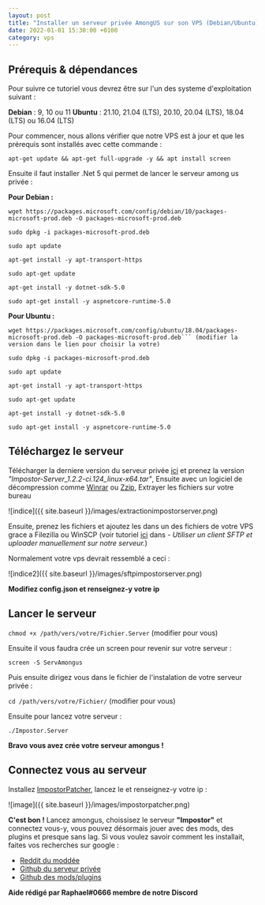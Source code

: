 ```yaml
---
layout: post
title: "Installer un serveur privée AmongUS sur son VPS (Debian/Ubuntu)"
date: 2022-01-01 15:30:00 +0100
category: vps
---
```


## Prérequis & dépendances 

Pour suivre ce tutoriel vous devrez être sur l'un des systeme d'exploitation suivant : 

**Debian** : 9, 10 ou 11
**Ubuntu** :  21.10, 21.04 (LTS), 20.10,   20.04 (LTS),  18.04 (LTS) ou 16.04 (LTS)

Pour commencer, nous allons vérifier que notre VPS est à jour et que les prérequis sont installés avec cette commande : 

 ``apt-get update && apt-get full-upgrade -y && apt install screen``

Ensuite il faut installer .Net 5 qui permet de lancer le serveur among us privée :

**Pour Debian :**

```
wget https://packages.microsoft.com/config/debian/10/packages-microsoft-prod.deb -O packages-microsoft-prod.deb

sudo dpkg -i packages-microsoft-prod.deb

sudo apt update

apt-get install -y apt-transport-https

sudo apt-get update

apt-get install -y dotnet-sdk-5.0

sudo apt-get install -y aspnetcore-runtime-5.0
```

**Pour Ubuntu :**

```
wget https://packages.microsoft.com/config/ubuntu/18.04/packages-microsoft-prod.deb -O packages-microsoft-prod.deb``` (modifier la version dans le lien pour choisir la votre)

sudo dpkg -i packages-microsoft-prod.deb

sudo apt update

apt-get install -y apt-transport-https

sudo apt-get update

apt-get install -y dotnet-sdk-5.0

sudo apt-get install -y aspnetcore-runtime-5.0
```

## Téléchargez le serveur

Télécharger la derniere version du serveur privée [ici](https://ci.appveyor.com/project/Impostor/Impostor/branch/dev/artifacts) et prenez la version *"Impostor-Server_1.2.2-ci.124_linux-x64.tar"*, Ensuite avec un logiciel de décompression comme [Winrar](https://www.win-rar.com/start.html?&L=10) ou  [Zzip](https://www.01net.com/telecharger/windows/Utilitaire/compression_et_decompression/fiches/101457.html), Extrayer les fichiers sur votre bureau 

![indice]({{ site.baseurl }}/images/extractionimpostorserver.png)

Ensuite, prenez les fichiers et ajoutez les dans un des fichiers de votre VPS grace a Filezilla ou WinSCP (voir tutoriel  [ici](https://github.com/Skoali/aide/blob/master/vps/Comment%20installer%20un%20serveur%20Minecraft%20sur%20son%20VPS.md) dans *- Utiliser un client SFTP et uploader manuellement sur notre serveur.*)

Normalement votre vps devrait ressemblé a ceci :

![indice2]({{ site.baseurl }}/images/sftpimpostorserver.png)

**Modifiez config.json et renseignez-y votre ip**

## Lancer le serveur

```chmod +x /path/vers/votre/Fichier.Server``` (modifier pour vous)

Ensuite il vous faudra crée un screen pour revenir sur votre serveur :

```screen -S ServAmongus```

Puis ensuite dirigez vous dans le fichier de l'instalation de votre serveur privée :

```cd /path/vers/votre/Fichier/``` (modifier pour vous)

Ensuite pour lancez votre serveur :

```./Impostor.Server```

**Bravo vous avez crée votre serveur amongus !**

## Connectez vous au serveur

Installez [ImpostorPatcher](https://ci.appveyor.com/api/buildjobs/1g7x9s6vkvr5wbqm/artifacts/build%2FImpostor-Patcher_1.2.2-ci.124_win-x64.zip), lancez le et renseignez-y votre ip :

![image]({{ site.baseurl }}/images/impostorpatcher.png)

**C'est bon !** Lancez amongus, choissisez le serveur **"Impostor"** et connectez vous-y, vous pouvez désormais jouer avec des mods, des plugins et presque sans lag. Si vous voulez savoir comment les installait, faites vos recherches sur google :

- [Reddit du moddée](https://www.reddit.com/r/AmongUsMods/)
- [Github du serveur privée](https://github.com/Impostor/Impostor)
- [Github des mods/plugins](https://github.com/topics/among-us)

__Aide rédigé par Raphael#0666 membre de notre Discord__
